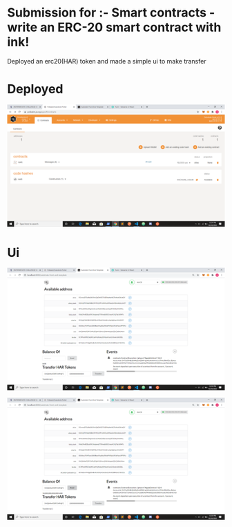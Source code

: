 # Submission for :- Smart contracts - write an ERC-20 smart contract with ink!

Deployed an erc20(HAR) token and made a simple ui to make transfer

# Deployed

![ss](https://github.com/Harman-singh-waraich/polkadot-hackathon-submissions/blob/main/ERC20/Screenshot%20(109).png)

# Ui

![ss](https://github.com/Harman-singh-waraich/polkadot-hackathon-submissions/blob/main/ERC20/Screenshot%20(110).png)

![ss](https://github.com/Harman-singh-waraich/polkadot-hackathon-submissions/blob/main/ERC20/Screenshot%20(111).png)
